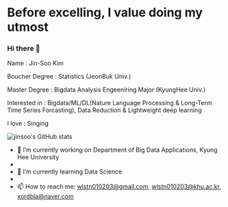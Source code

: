 # Before excelling, I value doing my utmost
### Hi there 👋


Name : Jin-Soo Kim  

Boucher Degree : Statistics (JeonBuk Univ.)  

Master Degree : Bigdata Analysis Engeeniring Major (KyungHee Univ.)  

Interested in : Bigdata/ML/DL(Nature Language Processing & Long-Term Time Series Forcasting), Data Reduction & Lightweight deep learning  

I love : Singing


![jinsoo's GitHub stats](https://github-readme-stats.vercel.app/api?username=jinsoo96&show_icons=true&theme=radical)


- 🔭 I’m currently working on Department of Big Data Applications, Kyung Hee University
- 
- 🌱 I’m currently learning Data Science
- 
- 📫 How to reach me: wlstn010203@gmail.com, wlstn010203@khu.ac.kr, xordbla@naver.com



